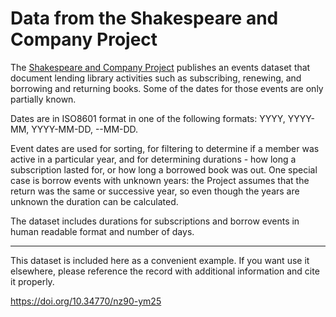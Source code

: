 # Data from the Shakespeare and Company Project

The [Shakespeare and Company Project](https://shakespeareandco.princeton.edu/) publishes an events dataset that document lending library activities such as subscribing, renewing, and borrowing and returning books. Some of the dates for those events are only partially known.

Dates are in ISO8601 format in one of the following formats: YYYY, YYYY-MM, YYYY-MM-DD, --MM-DD.

Event dates are used for sorting, for filtering to determine if a member was active in a particular year, and for determining durations - how long a subscription lasted for, or how long a borrowed book was out. One special case is borrow events with unknown years: the Project assumes that the return was the same or successive year, so even though the years are unknown the duration can be calculated.

The dataset includes durations for subscriptions and borrow events in human readable format and number of days.

----

This dataset is included here as a convenient example. If you want use it elsewhere, please
reference the record with additional information and cite it properly.

https://doi.org/10.34770/nz90-ym25


